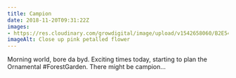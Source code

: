 ```yaml
---
title: Campion
date: 2018-11-20T09:31:22Z
images: 
- https://res.cloudinary.com/growdigital/image/upload/v1542658060/B2E54F89-21D6-46F3-A08E-B2544F138FC5_gpm12i.jpg
imageAlt: Close up pink petalled flower
---
```


Morning world, bore da byd. Exciting times today, starting to plan the Ornamental #ForestGarden. There might be campion…
